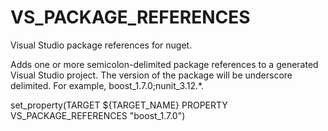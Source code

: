   

# VS_PACKAGE_REFERENCES  
Visual Studio package references for nuget.  

Adds one or more semicolon-delimited package references to a generated
Visual Studio project. The version of the package will be
underscore delimited. For example, boost_1.7.0;nunit_3.12.*.  

set_property(TARGET ${TARGET_NAME} PROPERTY
  VS_PACKAGE_REFERENCES "boost_1.7.0")

  

